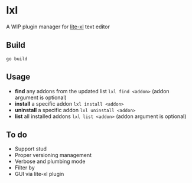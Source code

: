 # lxl
A WIP plugin manager for [lite-xl](https://github.com/lite-xl/lite-xl) text editor

## Build
`go build`

## Usage
 - **find** any addons from the updated list `lxl find <addon>` (addon argument is optional)
 - **install** a specific addon `lxl install <addon>`
 - **uninstall** a specific addon `lxl uninstall <addon>`
 - **list** all installed addons `lxl list <addon>` (addon argument is optional)

## To do
- Support stud
- Proper versioning management
- Verbose and plumbing mode
- Filter by
- GUI via lite-xl plugin
